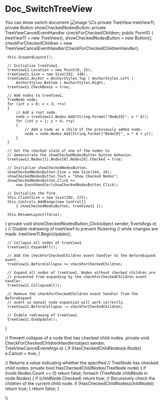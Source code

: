 # Doc_SwitchTreeView
You can show switch document
![image](https://github.com/user-attachments/assets/f108dbb5-1664-42a7-a659-0bf4704d1c6d)
\\\Cs
 private TreeView treeView11;
 private Button showCheckedNodesButton;
 private TreeViewCancelEventHandler checkForCheckedChildren;
 public Form1()
 {
     treeView11 = new TreeView();
     showCheckedNodesButton = new Button();
     checkForCheckedChildren =
         new TreeViewCancelEventHandler(CheckForCheckedChildrenHandler);


     this.SuspendLayout();

     // Initialize treeView1.
     treeView11.Location = new Point(0, 25);
     treeView11.Size = new Size(292, 248);
     treeView11.Anchor = AnchorStyles.Top | AnchorStyles.Left |
         AnchorStyles.Bottom | AnchorStyles.Right;
     treeView11.CheckBoxes = true;

     // Add nodes to treeView1.
     TreeNode node;
     for (int x = 0; x < 3; ++x)
     {
         // Add a root node.
         node = treeView11.Nodes.Add(String.Format("Node{0}", x * 4));
         for (int y = 1; y < 4; ++y)
         {
             // Add a node as a child of the previously added node.
             node = node.Nodes.Add(String.Format("Node{0}", x * 4 + y));
         }
     }

     // Set the checked state of one of the nodes to
     // demonstrate the showCheckedNodesButton button behavior.
     treeView11.Nodes[1].Nodes[0].Nodes[0].Checked = true;

     // Initialize showCheckedNodesButton.
     showCheckedNodesButton.Size = new Size(144, 24);
     showCheckedNodesButton.Text = "Show Checked Nodes";
     showCheckedNodesButton.Click +=
         new EventHandler(showCheckedNodesButton_Click);

     // Initialize the form.
     this.ClientSize = new Size(292, 273);
     this.Controls.AddRange(new Control[]
         { showCheckedNodesButton, treeView11 });

     this.ResumeLayout(false);
 }
 private void showCheckedNodesButton_Click(object sender, EventArgs e)
 {
     // Disable redrawing of treeView1 to prevent flickering 
     // while changes are made.
     treeView11.BeginUpdate();

     // Collapse all nodes of treeView1.
     treeView11.ExpandAll();

     // Add the checkForCheckedChildren event handler to the BeforeExpand event.
     treeView11.BeforeCollapse += checkForCheckedChildren;

     // Expand all nodes of treeView1. Nodes without checked children are 
     // prevented from expanding by the checkForCheckedChildren event handler.
     treeView11.CollapseAll();

     // Remove the checkForCheckedChildren event handler from the BeforeExpand 
     // event so manual node expansion will work correctly.
     treeView11.BeforeCollapse -= checkForCheckedChildren;

     // Enable redrawing of treeView1.
     treeView11.EndUpdate();
 }

 // Prevent collapse of a node that has checked child nodes.
 private void CheckForCheckedChildrenHandler(object sender,
     TreeViewCancelEventArgs e)
 {
     if (HasCheckedChildNodes(e.Node)) e.Cancel = true;
 }

 // Returns a value indicating whether the specified 
 // TreeNode has checked child nodes.
 private bool HasCheckedChildNodes(TreeNode node)
 {
     if (node.Nodes.Count == 0) return false;
     foreach (TreeNode childNode in node.Nodes)
     {
         if (childNode.Checked) return true;
         // Recursively check the children of the current child node.
         if (HasCheckedChildNodes(childNode)) return true;
     }
     return false;
 }

\\\

